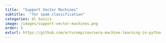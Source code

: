 ```yaml
---
title:  "Support Vector Machines"
subtitle:  "for spam classification"
categories: ml basics
image: /images/support-vector-machines.png
order: 5
exturl: https://github.com/arturomp/coursera-machine-learning-in-python/blob/master/support-vector-machines.ipynb
---
```

